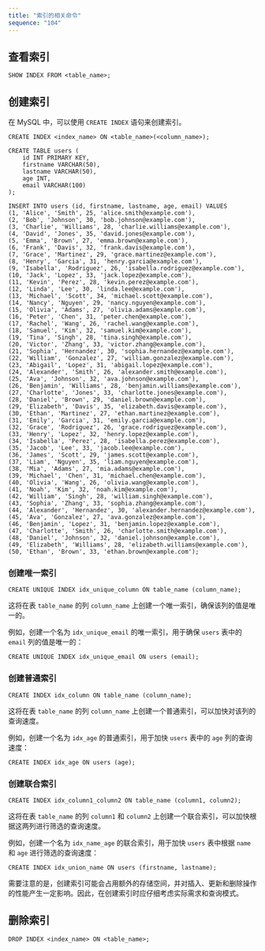 ```yaml
---
title: "索引的相关命令"
sequence: "104"
---
```



## 查看索引

```text
SHOW INDEX FROM <table_name>;
```

## 创建索引



在 MySQL 中，可以使用 `CREATE INDEX` 语句来创建索引。

```text
CREATE INDEX <index_name> ON <table_name>(<column_name>);
```

```text
CREATE TABLE users (
    id INT PRIMARY KEY,
    firstname VARCHAR(50),
    lastname VARCHAR(50),
    age INT,
    email VARCHAR(100)
);
```

```text
INSERT INTO users (id, firstname, lastname, age, email) VALUES
(1, 'Alice', 'Smith', 25, 'alice.smith@example.com'),
(2, 'Bob', 'Johnson', 30, 'bob.johnson@example.com'),
(3, 'Charlie', 'Williams', 28, 'charlie.williams@example.com'),
(4, 'David', 'Jones', 35, 'david.jones@example.com'),
(5, 'Emma', 'Brown', 27, 'emma.brown@example.com'),
(6, 'Frank', 'Davis', 32, 'frank.davis@example.com'),
(7, 'Grace', 'Martinez', 29, 'grace.martinez@example.com'),
(8, 'Henry', 'Garcia', 31, 'henry.garcia@example.com'),
(9, 'Isabella', 'Rodriguez', 26, 'isabella.rodriguez@example.com'),
(10, 'Jack', 'Lopez', 33, 'jack.lopez@example.com'),
(11, 'Kevin', 'Perez', 28, 'kevin.perez@example.com'),
(12, 'Linda', 'Lee', 30, 'linda.lee@example.com'),
(13, 'Michael', 'Scott', 34, 'michael.scott@example.com'),
(14, 'Nancy', 'Nguyen', 29, 'nancy.nguyen@example.com'),
(15, 'Olivia', 'Adams', 27, 'olivia.adams@example.com'),
(16, 'Peter', 'Chen', 31, 'peter.chen@example.com'),
(17, 'Rachel', 'Wang', 26, 'rachel.wang@example.com'),
(18, 'Samuel', 'Kim', 32, 'samuel.kim@example.com'),
(19, 'Tina', 'Singh', 28, 'tina.singh@example.com'),
(20, 'Victor', 'Zhang', 33, 'victor.zhang@example.com'),
(21, 'Sophia', 'Hernandez', 30, 'sophia.hernandez@example.com'),
(22, 'William', 'Gonzalez', 27, 'william.gonzalez@example.com'),
(23, 'Abigail', 'Lopez', 31, 'abigail.lopez@example.com'),
(24, 'Alexander', 'Smith', 26, 'alexander.smith@example.com'),
(25, 'Ava', 'Johnson', 32, 'ava.johnson@example.com'),
(26, 'Benjamin', 'Williams', 28, 'benjamin.williams@example.com'),
(27, 'Charlotte', 'Jones', 33, 'charlotte.jones@example.com'),
(28, 'Daniel', 'Brown', 29, 'daniel.brown@example.com'),
(29, 'Elizabeth', 'Davis', 35, 'elizabeth.davis@example.com'),
(30, 'Ethan', 'Martinez', 27, 'ethan.martinez@example.com'),
(31, 'Emily', 'Garcia', 31, 'emily.garcia@example.com'),
(32, 'Grace', 'Rodriguez', 26, 'grace.rodriguez@example.com'),
(33, 'Henry', 'Lopez', 32, 'henry.lopez@example.com'),
(34, 'Isabella', 'Perez', 28, 'isabella.perez@example.com'),
(35, 'Jacob', 'Lee', 33, 'jacob.lee@example.com'),
(36, 'James', 'Scott', 29, 'james.scott@example.com'),
(37, 'Liam', 'Nguyen', 35, 'liam.nguyen@example.com'),
(38, 'Mia', 'Adams', 27, 'mia.adams@example.com'),
(39, 'Michael', 'Chen', 31, 'michael.chen@example.com'),
(40, 'Olivia', 'Wang', 26, 'olivia.wang@example.com'),
(41, 'Noah', 'Kim', 32, 'noah.kim@example.com'),
(42, 'William', 'Singh', 28, 'william.singh@example.com'),
(43, 'Sophia', 'Zhang', 33, 'sophia.zhang@example.com'),
(44, 'Alexander', 'Hernandez', 30, 'alexander.hernandez@example.com'),
(45, 'Ava', 'Gonzalez', 27, 'ava.gonzalez@example.com'),
(46, 'Benjamin', 'Lopez', 31, 'benjamin.lopez@example.com'),
(47, 'Charlotte', 'Smith', 26, 'charlotte.smith@example.com'),
(48, 'Daniel', 'Johnson', 32, 'daniel.johnson@example.com'),
(49, 'Elizabeth', 'Williams', 28, 'elizabeth.williams@example.com'),
(50, 'Ethan', 'Brown', 33, 'ethan.brown@example.com');
```

### 创建唯一索引

```text
CREATE UNIQUE INDEX idx_unique_column ON table_name (column_name);
```

这将在表 `table_name` 的列 `column_name` 上创建一个唯一索引，确保该列的值是唯一的。

例如，创建一个名为 `idx_unique_email` 的唯一索引，用于确保 `users` 表中的 `email` 列的值是唯一的：

```text
CREATE UNIQUE INDEX idx_unique_email ON users (email);
```

### 创建普通索引

```text
CREATE INDEX idx_column ON table_name (column_name);
```

这将在表 `table_name` 的列 `column_name` 上创建一个普通索引，可以加快对该列的查询速度。

例如，创建一个名为 `idx_age` 的普通索引，用于加快 `users` 表中的 `age` 列的查询速度：

```text
CREATE INDEX idx_age ON users (age);
```

### 创建联合索引

```text
CREATE INDEX idx_column1_column2 ON table_name (column1, column2);
```

这将在表 `table_name` 的列 `column1` 和 `column2` 上创建一个联合索引，可以加快根据这两列进行筛选的查询速度。

例如，创建一个名为 `idx_name_age` 的联合索引，用于加快 `users` 表中根据 `name` 和 `age` 进行筛选的查询速度：

```text
CREATE INDEX idx_union_name ON users (firstname, lastname);
```

需要注意的是，创建索引可能会占用额外的存储空间，并对插入、更新和删除操作的性能产生一定影响。因此，在创建索引时应仔细考虑实际需求和查询模式。

## 删除索引

```text
DROP INDEX <index_name> ON <table_name>;
```

